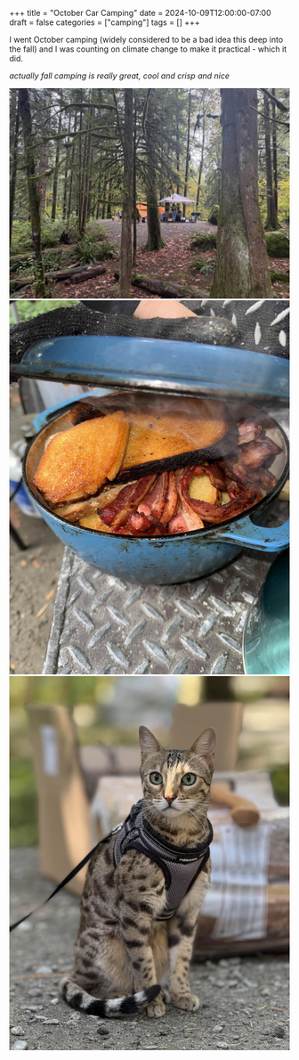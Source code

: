 +++
title = "October Car Camping"
date = 2024-10-09T12:00:00-07:00
draft = false
categories = ["camping"]
tags = []
+++

I went October camping (widely considered to be a bad idea this deep into the fall) and I was counting on climate change to make it practical - which it did.

_actually fall camping is really great, cool and crisp and nice_

[![](./camping.jpeg)](./camping.jpeg)
[![](./camping-2.jpeg)](./camping-2.jpeg)
[![](./camping-3.jpeg)](./camping-3.jpeg)
